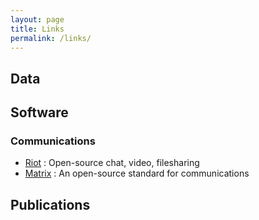 ```yaml
---
layout: page
title: Links
permalink: /links/
---
```


## Data

## Software

### Communications

   * [Riot](https://about.riot.im/) : Open-source chat, video, filesharing
   * [Matrix](https://matrix.org/) : An open-source standard for communications

## Publications




